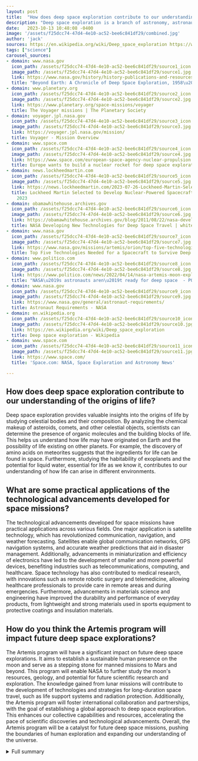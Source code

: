 ```yaml
---
layout: post
title:  "How does deep space exploration contribute to our understanding of the origins of life?"
description: "Deep space exploration is a branch of astronomy, astronautics, and space technology that focuses on exploring distant regions of outer space."
date:   2023-10-13 10:48:08 -0400
image: '/assets/f25dcc74-47d4-4e10-ac52-bee6c841df29/combined.jpg'
author: 'jack'
sources: https://en.wikipedia.org/wiki/Deep_space_exploration https://www.space.com/ https://www.nasa.gov/history/history-publications-and-resources/nasa-history-series/beyond-earth/ https://www.planetary.org/space-missions/voyager https://voyager.jpl.nasa.gov/mission/ https://www.space.com/european-space-agency-nuclear-propulsion https://news.lockheedmartin.com/2023-07-26-Lockheed-Martin-Selected-to-Develop-Nuclear-Powered-Spacecraft https://obamawhitehouse.archives.gov/blog/2011/08/22/nasa-developing-new-technologies-deep-space-travel https://www.nasa.gov/missions/artemis/orion/top-five-technologies-needed-for-a-spacecraft-to-survive-deep-space/ https://www.politico.com/news/2022/04/14/nasa-artemis-moon-explorer-astronauts-00025099 https://www.nasa.gov/general/astronaut-requirements/
tags: ["science"]
carousel_sources:
- domain: www.nasa.gov
  icon_path: /assets/f25dcc74-47d4-4e10-ac52-bee6c841df29/source1_icon.jpg
  image_path: /assets/f25dcc74-47d4-4e10-ac52-bee6c841df29/source1.jpg
  link: https://www.nasa.gov/history/history-publications-and-resources/nasa-history-series/beyond-earth/
  title: "Beyond Earth: A Chronicle of Deep Space Exploration, 1958\u20132016 - NASA"
- domain: www.planetary.org
  icon_path: /assets/f25dcc74-47d4-4e10-ac52-bee6c841df29/source2_icon.jpg
  image_path: /assets/f25dcc74-47d4-4e10-ac52-bee6c841df29/source2.jpg
  link: https://www.planetary.org/space-missions/voyager
  title: The Voyager missions | The Planetary Society
- domain: voyager.jpl.nasa.gov
  icon_path: /assets/f25dcc74-47d4-4e10-ac52-bee6c841df29/source3_icon.jpg
  image_path: /assets/f25dcc74-47d4-4e10-ac52-bee6c841df29/source3.jpg
  link: https://voyager.jpl.nasa.gov/mission/
  title: Voyager - Mission Overview
- domain: www.space.com
  icon_path: /assets/f25dcc74-47d4-4e10-ac52-bee6c841df29/source4_icon.jpg
  image_path: /assets/f25dcc74-47d4-4e10-ac52-bee6c841df29/source4.jpg
  link: https://www.space.com/european-space-agency-nuclear-propulsion
  title: Europe wants to build a nuclear rocket for deep space exploration | Space
- domain: news.lockheedmartin.com
  icon_path: /assets/f25dcc74-47d4-4e10-ac52-bee6c841df29/source5_icon.jpg
  image_path: /assets/f25dcc74-47d4-4e10-ac52-bee6c841df29/source5.jpg
  link: https://news.lockheedmartin.com/2023-07-26-Lockheed-Martin-Selected-to-Develop-Nuclear-Powered-Spacecraft
  title: Lockheed Martin Selected to Develop Nuclear-Powered Spacecraft - Jul 26,
    2023
- domain: obamawhitehouse.archives.gov
  icon_path: /assets/f25dcc74-47d4-4e10-ac52-bee6c841df29/source6_icon.jpg
  image_path: /assets/f25dcc74-47d4-4e10-ac52-bee6c841df29/source6.jpg
  link: https://obamawhitehouse.archives.gov/blog/2011/08/22/nasa-developing-new-technologies-deep-space-travel
  title: NASA Developing New Technologies for Deep Space Travel | whitehouse.gov
- domain: www.nasa.gov
  icon_path: /assets/f25dcc74-47d4-4e10-ac52-bee6c841df29/source7_icon.jpg
  image_path: /assets/f25dcc74-47d4-4e10-ac52-bee6c841df29/source7.jpg
  link: https://www.nasa.gov/missions/artemis/orion/top-five-technologies-needed-for-a-spacecraft-to-survive-deep-space/
  title: Top Five Technologies Needed for a Spacecraft to Survive Deep Space - NASA
- domain: www.politico.com
  icon_path: /assets/f25dcc74-47d4-4e10-ac52-bee6c841df29/source8_icon.jpg
  image_path: /assets/f25dcc74-47d4-4e10-ac52-bee6c841df29/source8.jpg
  link: https://www.politico.com/news/2022/04/14/nasa-artemis-moon-explorer-astronauts-00025099
  title: "NASA\u2019s astronauts aren\u2019t ready for deep space  - POLITICO"
- domain: www.nasa.gov
  icon_path: /assets/f25dcc74-47d4-4e10-ac52-bee6c841df29/source9_icon.jpg
  image_path: /assets/f25dcc74-47d4-4e10-ac52-bee6c841df29/source9.jpg
  link: https://www.nasa.gov/general/astronaut-requirements/
  title: Astronaut Requirements - NASA
- domain: en.wikipedia.org
  icon_path: /assets/f25dcc74-47d4-4e10-ac52-bee6c841df29/source10_icon.jpg
  image_path: /assets/f25dcc74-47d4-4e10-ac52-bee6c841df29/source10.jpg
  link: https://en.wikipedia.org/wiki/Deep_space_exploration
  title: Deep space exploration - Wikipedia
- domain: www.space.com
  icon_path: /assets/f25dcc74-47d4-4e10-ac52-bee6c841df29/source11_icon.jpg
  image_path: /assets/f25dcc74-47d4-4e10-ac52-bee6c841df29/source11.jpg
  link: https://www.space.com/
  title: 'Space.com: NASA, Space Exploration and Astronomy News'

---
```


## How does deep space exploration contribute to our understanding of the origins of life?
Deep space exploration provides valuable insights into the origins of life by studying celestial bodies and their composition. By analyzing the chemical makeup of asteroids, comets, and other celestial objects, scientists can determine the presence of organic molecules and the building blocks of life. This helps us understand how life may have originated on Earth and the possibility of life existing on other planets. For example, the discovery of amino acids on meteorites suggests that the ingredients for life can be found in space. Furthermore, studying the habitability of exoplanets and the potential for liquid water, essential for life as we know it, contributes to our understanding of how life can arise in different environments.

## What are some practical applications of the technological advancements developed for space missions?
The technological advancements developed for space missions have practical applications across various fields. One major application is satellite technology, which has revolutionized communication, navigation, and weather forecasting. Satellites enable global communication networks, GPS navigation systems, and accurate weather predictions that aid in disaster management. Additionally, advancements in miniaturization and efficiency of electronics have led to the development of smaller and more powerful devices, benefiting industries such as telecommunications, computing, and healthcare. Space technology has also contributed to medical research, with innovations such as remote robotic surgery and telemedicine, allowing healthcare professionals to provide care in remote areas and during emergencies. Furthermore, advancements in materials science and engineering have improved the durability and performance of everyday products, from lightweight and strong materials used in sports equipment to protective coatings and insulation materials.

## How do you think the Artemis program will impact future deep space explorations?
The Artemis program will have a significant impact on future deep space explorations. It aims to establish a sustainable human presence on the moon and serve as a stepping stone for manned missions to Mars and beyond. This program will enable NASA to further study the moon's resources, geology, and potential for future scientific research and exploration. The knowledge gained from lunar missions will contribute to the development of technologies and strategies for long-duration space travel, such as life support systems and radiation protection. Additionally, the Artemis program will foster international collaboration and partnerships, with the goal of establishing a global approach to deep space exploration. This enhances our collective capabilities and resources, accelerating the pace of scientific discoveries and technological advancements. Overall, the Artemis program will be a catalyst for future deep space missions, pushing the boundaries of human exploration and expanding our understanding of the universe.



<details>
  <summary>Full summary</summary>
<p>It encompasses a wide range of groundbreaking missions and discoveries, shedding light on the mysteries of the cosmos. In this article, we will combine events from multiple sources to create an exciting news story that highlights the achievements and future prospects of deep space exploration.</p>
<p>I. Milestones in Deep Space Exploration</p>
<p>Deep space exploration has witnessed numerous milestones that have expanded our understanding of the universe. One such milestone was the Apollo 11 mission in 1969, which landed the first humans on the moon. This historic feat not only demonstrated mankind's ability to conquer the unknown but also opened up new possibilities for further space exploration.</p>
<p>In 1990, the launch of the Hubble Space Telescope revolutionized our view of the cosmos. With its ability to capture breathtaking images of distant galaxies and celestial objects, the Hubble has allowed scientists to unravel the mysteries of the universe and explore regions previously inaccessible to observation.</p>
<p>II. Future Prospects</p>
<p>The future of deep space exploration looks promising. NASA's upcoming Artemis program aims to return humans to the moon by 2024 and establish a sustainable presence there. This ambitious mission will pave the way for future explorations and serve as a stepping stone to manned missions to even more distant celestial bodies, such as Mars.</p>
<p>Advancements in space technology are also fueling the possibilities of deep space exploration. The development of powerful telescopes, advanced propulsion systems, and autonomous spacecraft holds the potential to unlock new frontiers and unveil the secrets of the universe.</p>
<p>III. Impact on Science and Humanity</p>
<p>Deep space exploration not only appeals to our innate curiosity but also has far-reaching implications for science and humanity. By studying celestial bodies and their composition, scientists can gain invaluable insights into the origins of life, the formation of galaxies, and the existence of habitable planets beyond Earth.</p>
<p>Moreover, deep space exploration promotes technological advancements that have practical applications on Earth. From satellite technology to medical research, the innovations developed for space missions have led to countless benefits for humankind, improving communication, navigation, and healthcare.</p>
<p>IV. Closing</p>
<p>In conclusion, deep space exploration represents a thrilling journey into the unknown. Through groundbreaking missions and astonishing discoveries, it continues to push the boundaries of human knowledge and expand our understanding of the cosmos. With the promise of future missions and advancements, the exploration of deep space holds immense scientific and societal significance. As we delve further into the mysteries of the universe, we not only unravel our own origins but also pave the way for a brighter future for humanity.</p>
</details>
